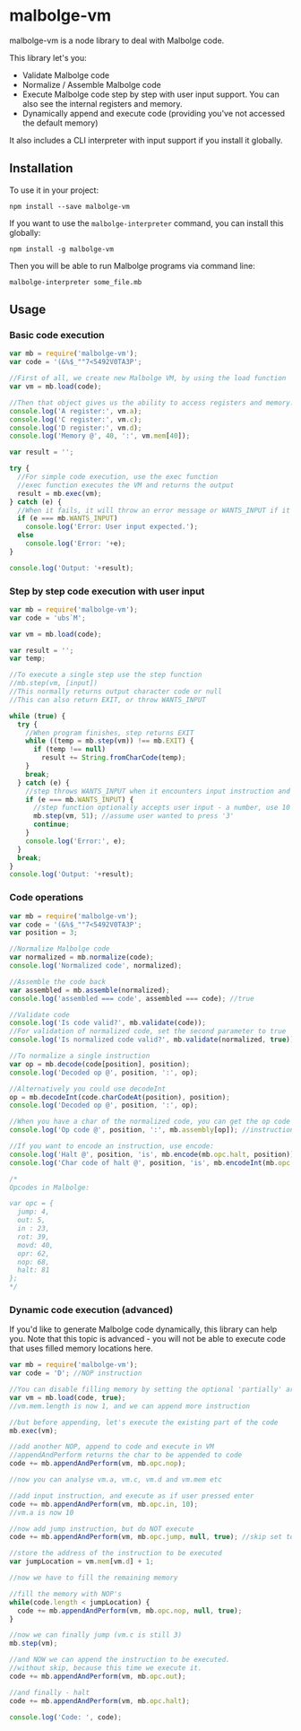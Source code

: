 # malbolge-vm

malbolge-vm is a node library to deal with Malbolge code. 

This library let's you:
* Validate Malbolge code
* Normalize / Assemble Malbolge code
* Execute Malbolge code step by step with user input support. You can also see the internal registers and memory.
* Dynamically append and execute code (providing you've not accessed the default memory)

It also includes a CLI interpreter with input support if you install it globally.

## Installation
To use it in your project:
```
npm install --save malbolge-vm
```
If you want to use the `malbolge-interpreter` command, you can install this globally:
```
npm install -g malbolge-vm
```
Then you will be able to run Malbolge programs via command line:
```
malbolge-interpreter some_file.mb
```

## Usage

### Basic code execution

```javascript
var mb = require('malbolge-vm');
var code = '(&%$_""7<5492V0TA3P';

//First of all, we create new Malbolge VM, by using the load function
var vm = mb.load(code);

//Then that object gives us the ability to access registers and memory:
console.log('A register:', vm.a);
console.log('C register:', vm.c);
console.log('D register:', vm.d);
console.log('Memory @', 40, ':', vm.mem[40]);

var result = '';

try {
  //For simple code execution, use the exec function
  //exec function executes the VM and returns the output
  result = mb.exec(vm);
} catch (e) {
  //When it fails, it will throw an error message or WANTS_INPUT if it would wait for user input
  if (e === mb.WANTS_INPUT)
    console.log('Error: User input expected.');
  else
    console.log('Error: '+e);
}

console.log('Output: '+result);
```

### Step by step code execution with user input
```javascript
var mb = require('malbolge-vm');
var code = 'ubs`M';

var vm = mb.load(code);

var result = '';
var temp;

//To execute a single step use the step function
//mb.step(vm, [input])
//This normally returns output character code or null
//This can also return EXIT, or throw WANTS_INPUT

while (true) {
  try {
    //When program finishes, step returns EXIT 
    while ((temp = mb.step(vm)) !== mb.EXIT) {
      if (temp !== null)
        result += String.fromCharCode(temp);
    }
    break;
  } catch (e) {
    //step throws WANTS_INPUT when it encounters input instruction and no input is provided
    if (e === mb.WANTS_INPUT) {
      //step function optionally accepts user input - a number, use 10 for new line and 59048 for EOF
      mb.step(vm, 51); //assume user wanted to press '3'
      continue;
    }
    console.log('Error:', e);
  }
  break;
}
console.log('Output: '+result);
```


### Code operations

```javascript
var mb = require('malbolge-vm');
var code = '(&%$_""7<5492V0TA3P';
var position = 3;

//Normalize Malbolge code
var normalized = mb.normalize(code);
console.log('Normalized code', normalized);

//Assemble the code back
var assembled = mb.assemble(normalized);
console.log('assembled === code', assembled === code); //true

//Validate code
console.log('Is code valid?', mb.validate(code));
//For validation of normalized code, set the second parameter to true
console.log('Is normalized code valid?', mb.validate(normalized, true));

//To normalize a single instruction
var op = mb.decode(code[position], position);
console.log('Decoded op @', position, ':', op);

//Alternatively you could use decodeInt
op = mb.decodeInt(code.charCodeAt(position), position);
console.log('Decoded op @', position, ':', op);

//When you have a char of the normalized code, you can get the op code via assembly dictionary
console.log('Op code @', position, ':', mb.assembly[op]); //instruction 

//If you want to encode an instruction, use encode:
console.log('Halt @', position, 'is', mb.encode(mb.opc.halt, position));
console.log('Char code of halt @', position, 'is', mb.encodeInt(mb.opc.halt, position));

/*
Opcodes in Malbolge:

var opc = {
  jump: 4,
  out: 5,
  in : 23,
  rot: 39,
  movd: 40,
  opr: 62,
  nop: 68,
  halt: 81
};
*/
```

### Dynamic code execution (advanced)
If you'd like to generate Malbolge code dynamically, this library can help you. Note that this topic is advanced - you will not be able to execute code that uses filled memory locations here.
```javascript
var mb = require('malbolge-vm');
var code = 'D'; //NOP instruction

//You can disable filling memory by setting the optional 'partially' argument to true
var vm = mb.load(code, true);
//vm.mem.length is now 1, and we can append more instruction

//but before appending, let's execute the existing part of the code
mb.exec(vm);

//add another NOP, append to code and execute in VM
//appendAndPerform returns the char to be appended to code
code += mb.appendAndPerform(vm, mb.opc.nop);

//now you can analyse vm.a, vm.c, vm.d and vm.mem etc

//add input instruction, and execute as if user pressed enter
code += mb.appendAndPerform(vm, mb.opc.in, 10);
//vm.a is now 10

//now add jump instruction, but do NOT execute
code += mb.appendAndPerform(vm, mb.opc.jump, null, true); //skip set to true

//store the address of the instruction to be executed
var jumpLocation = vm.mem[vm.d] + 1; 

//now we have to fill the remaining memory

//fill the memory with NOP's
while(code.length < jumpLocation) {
  code += mb.appendAndPerform(vm, mb.opc.nop, null, true);
}

//now we can finally jump (vm.c is still 3)
mb.step(vm);

//and NOW we can append the instruction to be executed.
//without skip, because this time we execute it.
code += mb.appendAndPerform(vm, mb.opc.out);

//and finally - halt
code += mb.appendAndPerform(vm, mb.opc.halt);

console.log('Code: ', code);
```
